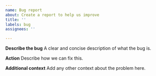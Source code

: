 ```yaml
---
name: Bug report
about: Create a report to help us improve
title: ''
labels: bug
assignees: ''

---
```


**Describe the bug**
A clear and concise description of what the bug is.

**Action**
Describe how we can fix this.

**Additional context**
Add any other context about the problem here.
